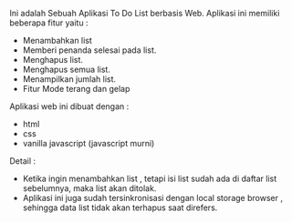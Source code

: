 Ini adalah Sebuah Aplikasi To Do List berbasis Web.
Aplikasi ini memiliki beberapa fitur yaitu :
- Menambahkan list
- Memberi penanda selesai pada list.
- Menghapus list.
- Menghapus semua list.
- Menampilkan jumlah list.
- Fitur Mode terang dan gelap

Aplikasi web ini dibuat dengan :
- html
- css
- vanilla javascript (javascript murni)

Detail :
- Ketika ingin menambahkan list , tetapi isi list sudah ada di daftar list sebelumnya, maka list akan ditolak.
- Aplikasi ini juga sudah tersinkronisasi dengan local storage browser , sehingga data list tidak akan terhapus saat direfers.
